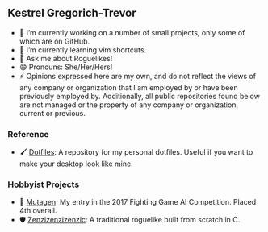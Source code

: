## Kestrel Gregorich-Trevor

<!--
**NullCGT/NullCGT** is a ✨ _special_ ✨ repository because its `README.md` (this file) appears on your GitHub profile. -->

- 🔭 I’m currently working on a number of small projects, only some of which are on GitHub.
- 🌱 I’m currently learning vim shortcuts.
- 💬 Ask me about Roguelikes!
- 😄 Pronouns: She/Her/Hers!
- ⚡ Opinions expressed here are my own, and do not reflect the views of any company or organization that I am employed by or have been previously employed by. Additionally, all public repositories found below are not managed or the property of any company or organization, current or previous.

### Reference
- 🖌 [Dotfiles](https://github.com/NullCGT/Dotfiles): A repository for my personal dotfiles. Useful if you want to make your desktop look like mine.

### Hobbyist Projects
- 🧪 [Mutagen](https://github.com/NullCGT/2017-FTGAIC-Submission-Mutagen): My entry in the 2017 Fighting Game AI Competition. Placed 4th overall.
- 🛡 [Zenzizenzizenzic](https://github.com/NullCGT/Zenzizenzizenzic-RL): A traditional roguelike built from scratch in C.
